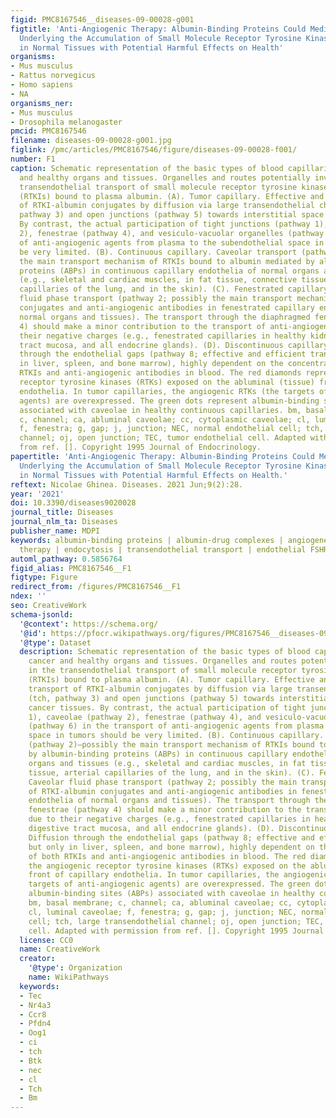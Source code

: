 ```yaml
---
figid: PMC8167546__diseases-09-00028-g001
figtitle: 'Anti-Angiogenic Therapy: Albumin-Binding Proteins Could Mediate Mechanisms
  Underlying the Accumulation of Small Molecule Receptor Tyrosine Kinase Inhibitors
  in Normal Tissues with Potential Harmful Effects on Health'
organisms:
- Mus musculus
- Rattus norvegicus
- Homo sapiens
- NA
organisms_ner:
- Mus musculus
- Drosophila melanogaster
pmcid: PMC8167546
filename: diseases-09-00028-g001.jpg
figlink: /pmc/articles/PMC8167546/figure/diseases-09-00028-f001/
number: F1
caption: Schematic representation of the basic types of blood capillaries in cancer
  and healthy organs and tissues. Organelles and routes potentially involved in the
  transendothelial transport of small molecule receptor tyrosine kinase inhibitors
  (RTKIs) bound to plasma albumin. (A). Tumor capillary. Effective and efficient transport
  of RTKI-albumin conjugates by diffusion via large transendothelial channels (tch,
  pathway 3) and open junctions (pathway 5) towards interstitial space of cancer tissues.
  By contrast, the actual participation of tight junctions (pathway 1), caveolae (pathway
  2), fenestrae (pathway 4), and vesiculo-vacuolar organelles (pathway 6) in the transport
  of anti-angiogenic agents from plasma to the subendothelial space in tumors should
  be very limited. (B). Continuous capillary. Caveolar transport (pathway 2)—possibly
  the main transport mechanism of RTKIs bound to albumin mediated by albumin-binding
  proteins (ABPs) in continuous capillary endothelia of normal organs and tissues
  (e.g., skeletal and cardiac muscles, in fat tissue, connective tissue, arterial
  capillaries of the lung, and in the skin). (C). Fenestrated capillary. Caveolar
  fluid phase transport (pathway 2; possibly the main transport mechanism of RTKI-albumin
  conjugates and anti-angiogenic antibodies in fenestrated capillary endothelia of
  normal organs and tissues). The transport through the diaphragmed fenestrae (pathway
  4) should make a minor contribution to the transport of anti-angiogenics due to
  their negative charges (e.g., fenestrated capillaries in healthy kidney, digestive
  tract mucosa, and all endocrine glands). (D). Discontinuous capillary. Diffusion
  through the endothelial gaps (pathway 8; effective and efficient transport but only
  in liver, spleen, and bone marrow), highly dependent on the concentration of both
  RTKIs and anti-angiogenic antibodies in blood. The red diamonds represent the angiogenic
  receptor tyrosine kinases (RTKs) exposed on the abluminal (tissue) front of capillary
  endothelia. In tumor capillaries, the angiogenic RTKs (the targets of anti-angiogenic
  agents) are overexpressed. The green dots represent albumin-binding sites (ABPs)
  associated with caveolae in healthy continuous capillaries. bm, basal membrane;
  c, channel; ca, abluminal caveolae; cc, cytoplasmic caveolae; cl, luminal caveolae;
  f, fenestra; g, gap; j, junction; NEC, normal endothelial cell; tch, large transendothelial
  channel; oj, open junction; TEC, tumor endothelial cell. Adapted with permission
  from ref. []. Copyright 1995 Journal of Endocrinology.
papertitle: 'Anti-Angiogenic Therapy: Albumin-Binding Proteins Could Mediate Mechanisms
  Underlying the Accumulation of Small Molecule Receptor Tyrosine Kinase Inhibitors
  in Normal Tissues with Potential Harmful Effects on Health.'
reftext: Nicolae Ghinea. Diseases. 2021 Jun;9(2):28.
year: '2021'
doi: 10.3390/diseases9020028
journal_title: Diseases
journal_nlm_ta: Diseases
publisher_name: MDPI
keywords: albumin-binding proteins | albumin-drug complexes | angiogenesis | anti-angiogenic
  therapy | endocytosis | transendothelial transport | endothelial FSHR
automl_pathway: 0.5856764
figid_alias: PMC8167546__F1
figtype: Figure
redirect_from: /figures/PMC8167546__F1
ndex: ''
seo: CreativeWork
schema-jsonld:
  '@context': https://schema.org/
  '@id': https://pfocr.wikipathways.org/figures/PMC8167546__diseases-09-00028-g001.html
  '@type': Dataset
  description: Schematic representation of the basic types of blood capillaries in
    cancer and healthy organs and tissues. Organelles and routes potentially involved
    in the transendothelial transport of small molecule receptor tyrosine kinase inhibitors
    (RTKIs) bound to plasma albumin. (A). Tumor capillary. Effective and efficient
    transport of RTKI-albumin conjugates by diffusion via large transendothelial channels
    (tch, pathway 3) and open junctions (pathway 5) towards interstitial space of
    cancer tissues. By contrast, the actual participation of tight junctions (pathway
    1), caveolae (pathway 2), fenestrae (pathway 4), and vesiculo-vacuolar organelles
    (pathway 6) in the transport of anti-angiogenic agents from plasma to the subendothelial
    space in tumors should be very limited. (B). Continuous capillary. Caveolar transport
    (pathway 2)—possibly the main transport mechanism of RTKIs bound to albumin mediated
    by albumin-binding proteins (ABPs) in continuous capillary endothelia of normal
    organs and tissues (e.g., skeletal and cardiac muscles, in fat tissue, connective
    tissue, arterial capillaries of the lung, and in the skin). (C). Fenestrated capillary.
    Caveolar fluid phase transport (pathway 2; possibly the main transport mechanism
    of RTKI-albumin conjugates and anti-angiogenic antibodies in fenestrated capillary
    endothelia of normal organs and tissues). The transport through the diaphragmed
    fenestrae (pathway 4) should make a minor contribution to the transport of anti-angiogenics
    due to their negative charges (e.g., fenestrated capillaries in healthy kidney,
    digestive tract mucosa, and all endocrine glands). (D). Discontinuous capillary.
    Diffusion through the endothelial gaps (pathway 8; effective and efficient transport
    but only in liver, spleen, and bone marrow), highly dependent on the concentration
    of both RTKIs and anti-angiogenic antibodies in blood. The red diamonds represent
    the angiogenic receptor tyrosine kinases (RTKs) exposed on the abluminal (tissue)
    front of capillary endothelia. In tumor capillaries, the angiogenic RTKs (the
    targets of anti-angiogenic agents) are overexpressed. The green dots represent
    albumin-binding sites (ABPs) associated with caveolae in healthy continuous capillaries.
    bm, basal membrane; c, channel; ca, abluminal caveolae; cc, cytoplasmic caveolae;
    cl, luminal caveolae; f, fenestra; g, gap; j, junction; NEC, normal endothelial
    cell; tch, large transendothelial channel; oj, open junction; TEC, tumor endothelial
    cell. Adapted with permission from ref. []. Copyright 1995 Journal of Endocrinology.
  license: CC0
  name: CreativeWork
  creator:
    '@type': Organization
    name: WikiPathways
  keywords:
  - Tec
  - Nr4a3
  - Ccr8
  - Pfdn4
  - Oog1
  - ci
  - tch
  - Btk
  - nec
  - cl
  - Tch
  - Bm
---
```

